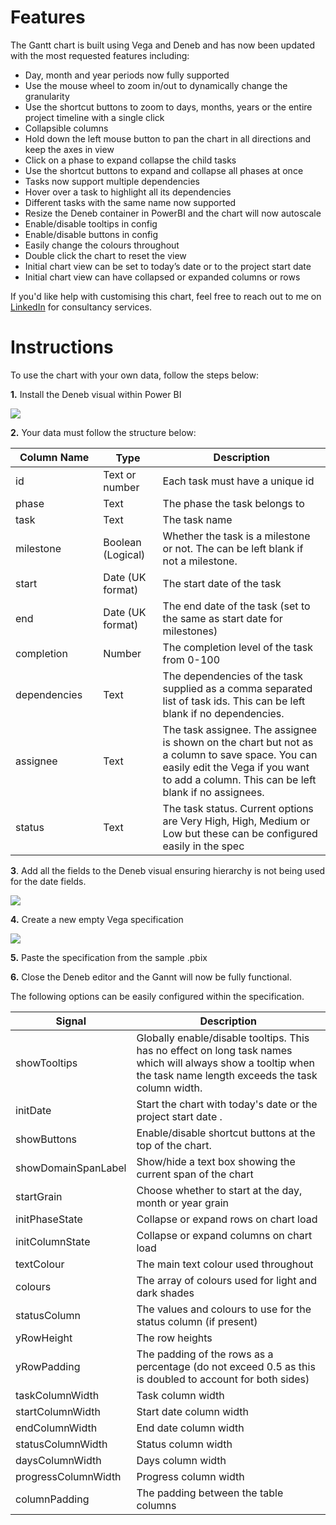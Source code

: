 # Features

The Gantt chart is built using Vega and Deneb and has now been updated with the most requested features including:

- Day, month and year periods now fully supported
- Use the mouse wheel to zoom in/out to dynamically change the granularity
- Use the shortcut buttons to zoom to days, months, years or the entire project timeline with a single click
- Collapsible columns
- Hold down the left mouse button to pan the chart in all directions and keep the axes in view
- Click on a phase to expand collapse the child tasks
- Use the shortcut buttons to expand and collapse all phases at once
- Tasks now support multiple dependencies
- Hover over a task to highlight all its dependencies
- Different tasks with the same name now supported
- Resize the Deneb container in PowerBI and the chart will now autoscale
- Enable/disable tooltips in config
- Enable/disable buttons in config
- Easily change the colours throughout
- Double click the chart to reset the view
- Initial chart view can be set to today’s date or to the project start date
- Initial chart view can have collapsed or expanded columns or rows


If you'd like help with customising this chart, feel free to reach out to me on [LinkedIn](https://www.linkedin.com/in/davbacci/) for consultancy services.

# Instructions

To use the chart with your own data, follow the steps below:

**1.** Install the Deneb visual within Power BI

![](https://github.com/PBI-David/Deneb-Showcase/blob/32c054b7c07a89f5d0fba96de64a308427f8e676/Gantt%20Chart/1.png?raw=true)

**2.** Your data must follow the structure below:

| Column Name <img width="150" height="1"> | <img width="140" height="1">Type | Description                                                                                                                                                                                |
| ---------------------------------------- | -------------------------------- | ------------------------------------------------------------------------------------------------------------------------------------------------------------------------------------------ |
| id                                       | Text or number                   | Each task must have a unique id                                                                                                                                                            |
| phase                                    | Text                             | The phase the task belongs to                                                                                                                                                              |
| task                                     | Text                             | The task name                                                                                                                                                                              |
| milestone                                | Boolean (Logical)                | Whether the task is a milestone or not. The can be left blank if not a milestone.                                                                                                          |
| start                                    | Date (UK format)                 | The start date of the task                                                                                                                                                                 |
| end                                      | Date (UK format)                 | The end date of the task (set to the same as start date for milestones)                                                                                                                    |
| completion                               | Number                           | The completion level of the task from 0-100                                                                                                                                                |
| dependencies                             | Text                             | The dependencies of the task supplied as a comma separated list of task ids. This can be left blank if no dependencies.                                                                    |
| assignee                                 | Text                             | The task assignee. The assignee is shown on the chart but not as a column to save space. You can easily edit the Vega if you want to add a column. This can be left blank if no assignees. |
| status                                   | Text                             | The task status. Current options are Very High, High, Medium or Low but these can be configured easily in the spec                                                                         |

**3**. Add all the fields to the Deneb visual ensuring hierarchy is not being used for the date fields.

![](https://github.com/PBI-David/Deneb-Showcase/blob/main/Gantt%20Chart/2.png?raw=true)

**4.** Create a new empty Vega specification

![](https://github.com/PBI-David/Deneb-Showcase/blob/main/Gantt%20Chart/3.png?raw=true)

**5.** Paste the specification from the sample .pbix

**6.** Close the Deneb editor and the Gannt will now be fully functional.

The following options can be easily configured within the specification.

| Signal              | Description                                                                                                                                                       |
| ------------------- | ----------------------------------------------------------------------------------------------------------------------------------------------------------------- |
| showTooltips        | Globally enable/disable tooltips. This has no effect on long task names which will always show a tooltip when the task name length exceeds the task column width. |
| initDate            | Start the chart with today's date or the project start date .                                                                                                     |
| showButtons         | Enable/disable shortcut buttons at the top of the chart.                                                                                                          |
| showDomainSpanLabel | Show/hide a text box showing the current span of the chart                                                                                                        |
| startGrain          | Choose whether to start at the day, month or year grain                                                                                                           |
| initPhaseState      | Collapse or expand rows on chart load                                                                                                                             |
| initColumnState     | Collapse or expand columns on chart load                                                                                                                          |
| textColour          | The main text colour used throughout                                                                                                                              |
| colours             | The array of colours used for light and dark shades                                                                                                               |
| statusColumn        | The values and colours to use for the status column (if present)                                                                                                  |
| yRowHeight          | The row heights                                                                                                                                                   |
| yRowPadding         | The padding of the rows as a percentage (do not exceed 0.5 as this is doubled to account for both sides)                                                          |
| taskColumnWidth     | Task column width                                                                                                                                                 |
| startColumnWidth    | Start date column width                                                                                                                                           |
| endColumnWidth      | End date column width                                                                                                                                             |
| statusColumnWidth   | Status column width                                                                                                                                               |
| daysColumnWidth     | Days column width                                                                                                                                                 |
| progressColumnWidth | Progress column width                                                                                                                                             |
| columnPadding       | The padding between the table columns                                                                                                                             |


